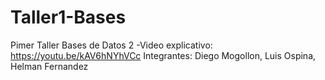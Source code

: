 # Taller1-Bases
Pimer Taller Bases de Datos 2
-Video explicativo: https://youtu.be/kAV6hNYhVCc
Integrantes: Diego Mogollon, Luis Ospina, Helman Fernandez

